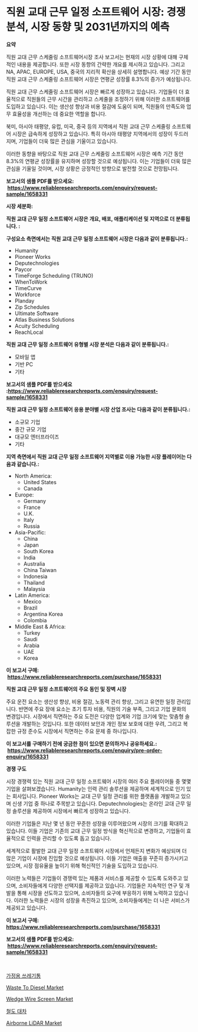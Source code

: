 <p><h1>직원 교대 근무 일정 소프트웨어 시장: 경쟁 분석, 시장 동향 및 2031년까지의 예측</h1></p><p><strong>요약</strong></p>
<p><p>직원 교대 근무 스케줄링 소프트웨어시장 조사 보고서는 현재의 시장 상황에 대해 구체적인 내용을 제공합니다. 또한 시장 동향의 간략한 개요를 제시하고 있습니다. 그리고 NA, APAC, EUROPE, USA, 중국의 지리적 확산을 상세히 설명합니다. 예상 기간 동안 직원 교대 근무 스케줄링 소프트웨어 시장은 연평균 성장률 8.3%의 증가가 예상됩니다.</p><p>직원 교대 근무 스케줄링 소프트웨어 시장은 빠르게 성장하고 있습니다. 기업들이 더 효율적으로 직원들의 근무 시간을 관리하고 스케줄을 조정하기 위해 이러한 소프트웨어를 도입하고 있습니다. 이는 생산성 향상과 비용 절감에 도움이 되며, 직원들의 만족도와 업무 효율성을 개선하는 데 중요한 역할을 합니다.</p><p>북미, 아시아 태평양, 유럽, 미국, 중국 등의 지역에서 직원 교대 근무 스케줄링 소프트웨어 시장은 급속하게 성장하고 있습니다. 특히 아시아 태평양 지역에서의 성장이 두드러지며, 기업들이 더욱 많은 관심을 기울이고 있습니다.</p><p>이러한 동향을 바탕으로 직원 교대 근무 스케줄링 소프트웨어 시장은 예측 기간 동안 8.3%의 연평균 성장률을 유지하며 성장할 것으로 예상됩니다. 이는 기업들이 더욱 많은 관심을 기울일 것이며, 시장 상황은 긍정적인 방향으로 발전할 것으로 전망됩니다.</p></p>
<p><strong>보고서의 샘플 PDF를 받으세요: &nbsp;<a href="https://www.reliableresearchreports.com/enquiry/request-sample/1658331">https://www.reliableresearchreports.com/enquiry/request-sample/1658331</a></strong></p>
<p><strong>시장 세분화:</strong></p>
<p><strong> 직원 교대 근무 일정 소프트웨어 시장은 개요, 배포, 애플리케이션 및 지역으로 더 분류됩니다. :</strong></p>
<p><strong>구성요소 측면에서는 직원 교대 근무 일정 소프트웨어 시장은 다음과 같이 분류됩니다.:</strong></p>
<p><ul><li>Humanity</li><li>Pioneer Works</li><li>Deputechnologies</li><li>Paycor</li><li>TimeForge Scheduling (TRUNO)</li><li>WhenToWork</li><li>TimeCurve</li><li>Workforce</li><li>Planday</li><li>Zip Schedules</li><li>Ultimate Software</li><li>Atlas Business Solutions</li><li>Acuity Scheduling</li><li>ReachLocal</li></ul></p>
<p><strong> 직원 교대 근무 일정 소프트웨어 유형별 시장 분석은 다음과 같이 분류됩니다.:</strong></p>
<p><ul><li>모바일 앱</li><li>기반 PC</li><li>기타</li></ul></p>
<p><strong>보고서의 샘플 PDF를 받으세요 :<a href="https://www.reliableresearchreports.com/enquiry/request-sample/1658331">https://www.reliableresearchreports.com/enquiry/request-sample/1658331</a></strong></p>
<p><strong> 직원 교대 근무 일정 소프트웨어 응용 분야별 시장 산업 조사는 다음과 같이 분류됩니다.:</strong></p>
<p><ul><li>소규모 기업</li><li>중간 규모 기업</li><li>대규모 엔터프라이즈</li><li>기타</li></ul></p>
<p><strong>지역 측면에서 직원 교대 근무 일정 소프트웨어 지역별로 이용 가능한 시장 플레이어는 다음과 같습니다.:</strong></p>
<p><ul>
    <li>
        North America:
        <ul>
            <li>United States</li>
            <li>Canada</li>
        </ul>
    </li>
    <li>
        Europe:
        <ul>
            <li>Germany</li>
            <li>France</li>
            <li>U.K.</li>
            <li>Italy</li>
            <li>Russia</li>
        </ul>
    </li>
    <li>
        Asia-Pacific:
        <ul>
            <li>China</li>
            <li>Japan</li>
            <li>South Korea</li>
            <li>India</li>
            <li>Australia</li>
            <li>China Taiwan</li>
            <li>Indonesia</li>
            <li>Thailand</li>
            <li>Malaysia</li>
        </ul>
    </li>
    <li>
        Latin America:
        <ul>
            <li>Mexico</li>
            <li>Brazil</li>
            <li>Argentina Korea</li>
            <li>Colombia</li>
        </ul>
    </li>
    <li>
        Middle East & Africa:
        <ul>
            <li>Turkey</li>
            <li>Saudi</li>
            <li>Arabia</li>
            <li>UAE</li>
            <li>Korea</li>
        </ul>
    </li>
    </ul></p>
<p><strong>이 보고서 구매: &nbsp;<a href="https://www.reliableresearchreports.com/purchase/1658331">https://www.reliableresearchreports.com/purchase/1658331</a></strong></p>
<p><strong>직원 교대 근무 일정 소프트웨어의 주요 동인 및 장벽 시장</strong></p>
<p><p>주요 운전 요소는 생산성 향상, 비용 절감, 노동력 관리 향상, 그리고 유연한 일정 관리입니다. 반면에 주요 장애 요소는 초기 투자 비용, 직원의 기술 부족, 그리고 기업 문화의 변경입니다. 시장에서 직면하는 주요 도전은 다양한 업계와 기업 크기에 맞는 맞춤형 솔루션을 개발하는 것입니다. 또한 데이터 보안과 개인 정보 보호에 대한 우려, 그리고 복잡한 규정 준수도 시장에서 직면하는 주요 문제 중 하나입니다.</p></p>
<p><strong>이 보고서를 구매하기 전에 궁금한 점이 있으면 문의하거나 공유하세요.: &nbsp;<a href="https://www.reliableresearchreports.com/enquiry/pre-order-enquiry/1658331">https://www.reliableresearchreports.com/enquiry/pre-order-enquiry/1658331</a></strong></p>
<p><strong>경쟁 구도</strong></p>
<p><p>시장 경쟁력 있는 직원 교대 근무 일정 소프트웨어 시장의 여러 주요 플레이어들 중 몇몇 기업을 살펴보겠습니다. Humanity는 인력 관리 솔루션을 제공하며 세계적으로 인기 있는 회사입니다. Pioneer Works는 교대 근무 일정 관리를 위한 플랫폼을 개발하고 있으며 신생 기업 중 하나로 주목받고 있습니다. Deputechnologies는 온라인 교대 근무 일정 솔루션을 제공하여 시장에서 빠르게 성장하고 있습니다.</p><p>이러한 기업들은 지난 몇 년 동안 꾸준한 성장을 이루어왔으며 시장의 크기를 확대하고 있습니다. 이들 기업은 기존의 교대 근무 일정 방식을 혁신적으로 변경하고, 기업들이 효율적으로 인력을 관리할 수 있도록 돕고 있습니다.</p><p>세계적으로 활발한 교대 근무 일정 소프트웨어 시장에서 언제든지 변화가 예상되며 더 많은 기업이 시장에 진입할 것으로 예상됩니다. 이들 기업은 매출을 꾸준히 증가시키고 있으며, 시장 점유율을 높이기 위해 혁신적인 기술을 도입하고 있습니다.</p><p>이러한 노력들은 기업들이 경쟁력 있는 제품과 서비스를 제공할 수 있도록 도와주고 있으며, 소비자들에게 다양한 선택지를 제공하고 있습니다. 기업들은 지속적인 연구 및 개발을 통해 시장을 선도하고 있으며, 소비자들의 요구에 부응하기 위해 노력하고 있습니다. 이러한 노력들은 시장의 성장을 촉진하고 있으며, 소비자들에게는 더 나은 서비스가 제공되고 있습니다.</p></p>
<p><strong>이 보고서 구매: &nbsp; <a href="https://www.reliableresearchreports.com/purchase/1658331">https://www.reliableresearchreports.com/purchase/1658331</a></strong></p>
<p><strong>보고서의 샘플 PDF를 받으세요: &nbsp;<a href="https://www.reliableresearchreports.com/enquiry/request-sample/1658331">https://www.reliableresearchreports.com/enquiry/request-sample/1658331</a></strong><strong></strong></p>
<p>&nbsp;</p>
<p><p><a href="https://github.com/vsnao330707/Market-Research-Report-List-1/blob/main/628466412218.md">가정용 쓰레기통</a></p><p><a href="https://shimmer-gardenia-37a.notion.site/Waste-To-Diesel-Market-Research-Report-Reveals-The-Latest-Trends-And-Opportunities-of-this-Market-fo-a2084ba10db147f0bd36c72fb3c96f61">Waste To Diesel Market</a></p><p><a href="https://meowing-lemming-dd3.notion.site/Global-Wedge-Wire-Screen-Market-Size-and-Market-Trends-Insights-and-Projections-from-2024-to-2031-ba14493e068a40fc83c1c7405f383f19">Wedge Wire Screen Market</a></p><p><a href="https://github.com/KellyLyncyh543964/Market-Research-Report-List-1/blob/main/948525512219.md">철도 대차</a></p><p><a href="https://view.publitas.com/reportprime-1/airborne-lidar-market-size-share-trends-analysis-report-by-material-by-type-by-end-user-by-region-and-segment-forecasts-2024-2031/">Airborne LiDAR Market</a></p></p>
